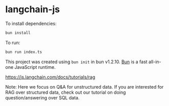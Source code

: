 # langchain-js

To install dependencies:

```bash
bun install
```

To run:

```bash
bun run index.ts
```

This project was created using `bun init` in bun v1.2.10. [Bun](https://bun.sh) is a fast all-in-one JavaScript runtime.

https://js.langchain.com/docs/tutorials/rag

Note: Here we focus on Q&A for unstructured data. If you are interested for RAG over structured data, check out our tutorial on doing question/answering over SQL data.